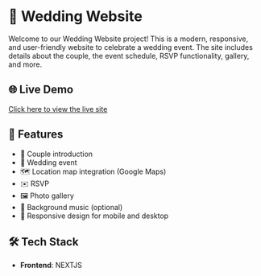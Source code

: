 # 💍 Wedding Website

Welcome to our Wedding Website project! This is a modern, responsive, and user-friendly website to celebrate a wedding event. The site includes details about the couple, the event schedule, RSVP functionality, gallery, and more.

## 🌐 Live Demo

[Click here to view the live site](https://thiep-cuoi-hung-thuy.vercel.app/?name=You)

## 📸 Features

- 💑 Couple introduction
- 📅 Wedding event
- 🗺️ Location map integration (Google Maps)
- ✉️ RSVP
- 🖼️ Photo gallery
- 🎵 Background music (optional)
- 📱 Responsive design for mobile and desktop

## 🛠️ Tech Stack

- **Frontend**: NEXTJS
